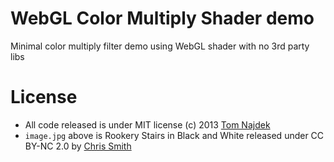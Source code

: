 WebGL Color Multiply Shader demo
===========================

Minimal color multiply filter demo using WebGL shader with no 3rd party libs

License
=======

* All code released is under MIT license (c) 2013 [Tom Najdek](http://doppnet.com)
* `image.jpg` above is Rookery Stairs in Black and White released under CC BY-NC 2.0 by [Chris Smith](http://www.flickr.com/photos/cjsmithphotography/with/6412500507/)